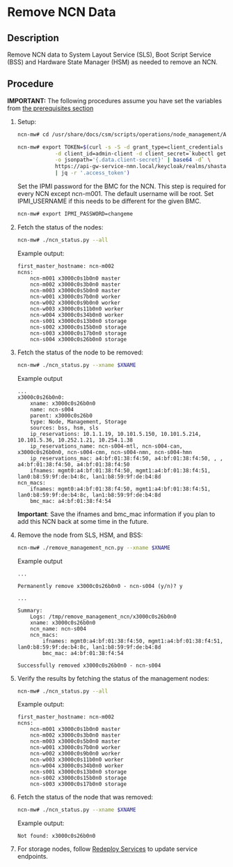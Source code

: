 # Remove NCN Data

## Description

Remove NCN data to System Layout Service (SLS), Boot Script Service (BSS) and Hardware State Manager (HSM) as needed to remove an NCN.

## Procedure

**IMPORTANT:** The following procedures assume you have set the variables from [the prerequisites section](../Add_Remove_Replace.md#remove-prerequisites)

1.  Setup:
    ```bash
    ncn-mw# cd /usr/share/docs/csm/scripts/operations/node_management/Add_Remove_Replace_NCNs

    ncn-mw# export TOKEN=$(curl -s -S -d grant_type=client_credentials \
                -d client_id=admin-client -d client_secret=`kubectl get secrets admin-client-auth \
                -o jsonpath='{.data.client-secret}' | base64 -d` \
                https://api-gw-service-nmn.local/keycloak/realms/shasta/protocol/openid-connect/token \
                | jq -r '.access_token')
    ```

    Set the IPMI password for the BMC for the NCN. This step is required for every NCN except ncn-m001. The default username will be root.
    Set IPMI_USERNAME if this needs to be different for the given BMC.

    ```bash
    ncn-mw# export IPMI_PASSWORD=changeme
    ```

1.  Fetch the status of the nodes:
    ```bash
    ncn-mw# ./ncn_status.py --all
    ```
    
    Example output:
    ```
    first_master_hostname: ncn-m002
    ncns:
        ncn-m001 x3000c0s1b0n0 master
        ncn-m002 x3000c0s3b0n0 master
        ncn-m003 x3000c0s5b0n0 master
        ncn-w001 x3000c0s7b0n0 worker
        ncn-w002 x3000c0s9b0n0 worker
        ncn-w003 x3000c0s11b0n0 worker
        ncn-w004 x3000c0s34b0n0 worker
        ncn-s001 x3000c0s13b0n0 storage
        ncn-s002 x3000c0s15b0n0 storage
        ncn-s003 x3000c0s17b0n0 storage
        ncn-s004 x3000c0s26b0n0 storage
    ```

1.  Fetch the status of the node to be removed:
    ```bash
    ncn-mw# ./ncn_status.py --xname $XNAME
    ```

    Example output
    ```
    ...
    x3000c0s26b0n0:
        xname: x3000c0s26b0n0
        name: ncn-s004
        parent: x3000c0s26b0
        type: Node, Management, Storage
        sources: bss, hsm, sls
        ip_reservations: 10.1.1.19, 10.101.5.150, 10.101.5.214, 10.101.5.36, 10.252.1.21, 10.254.1.38
        ip_reservations_name: ncn-s004-mtl, ncn-s004-can, x3000c0s26b0n0, ncn-s004-cmn, ncn-s004-nmn, ncn-s004-hmn
        ip_reservations_mac: a4:bf:01:38:f4:50, a4:bf:01:38:f4:50, , , a4:bf:01:38:f4:50, a4:bf:01:38:f4:50
        ifnames: mgmt0:a4:bf:01:38:f4:50, mgmt1:a4:bf:01:38:f4:51, lan0:b8:59:9f:de:b4:8c, lan1:b8:59:9f:de:b4:8d
    ncn_macs:
        ifnames: mgmt0:a4:bf:01:38:f4:50, mgmt1:a4:bf:01:38:f4:51, lan0:b8:59:9f:de:b4:8c, lan1:b8:59:9f:de:b4:8d
        bmc_mac: a4:bf:01:38:f4:54
    ```

    **Important**: Save the ifnames and bmc_mac information if you plan to add this NCN back at some time in the future.

1.  Remove the node from SLS, HSM, and BSS:
    ```bash
    ncn-mw# ./remove_management_ncn.py --xname $XNAME
    ```

    Example output
    ```
    ...

    Permanently remove x3000c0s26b0n0 - ncn-s004 (y/n)? y

    ...

    Summary:
        Logs: /tmp/remove_management_ncn/x3000c0s26b0n0
        xname: x3000c0s26b0n0
        ncn_name: ncn-s004
        ncn_macs:
            ifnames: mgmt0:a4:bf:01:38:f4:50, mgmt1:a4:bf:01:38:f4:51, lan0:b8:59:9f:de:b4:8c, lan1:b8:59:9f:de:b4:8d
            bmc_mac: a4:bf:01:38:f4:54

    Successfully removed x3000c0s26b0n0 - ncn-s004
    ```

1.  Verify the results by fetching the status of the management nodes:

    ``` bash
    ncn-mw# ./ncn_status.py --all
    ```

    Example output:
    ```
    first_master_hostname: ncn-m002
    ncns:
        ncn-m001 x3000c0s1b0n0 master
        ncn-m002 x3000c0s3b0n0 master
        ncn-m003 x3000c0s5b0n0 master
        ncn-w001 x3000c0s7b0n0 worker
        ncn-w002 x3000c0s9b0n0 worker
        ncn-w003 x3000c0s11b0n0 worker
        ncn-w004 x3000c0s34b0n0 worker
        ncn-s001 x3000c0s13b0n0 storage
        ncn-s002 x3000c0s15b0n0 storage
        ncn-s003 x3000c0s17b0n0 storage
    ```


1.  Fetch the status of the node that was removed:
    ```bash
    ncn-mw# ./ncn_status.py --xname $XNAME
    ```

    Example output:
    ```
    Not found: x3000c0s26b0n0
    ```

1.  For storage nodes, follow [Redeploy Services](./Redeploy_Services.md) to update service endpoints.
